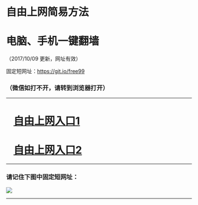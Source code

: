 ﻿# 自由上网简易方法

# 电脑、手机一键翻墙

（2017/10/09 更新，网址有效）

固定短网址：https://git.io/free99

### （微信如打不开，请转到浏览器打开）


***





# &nbsp;&nbsp; <a href="http://ft130491283.fwq-tz-1001.info/fwqtz01.html?t=100900118377 " target="_blank">自由上网入口1</a>
# &nbsp;&nbsp; <a href="http://ft2825723133.fwq-tz-1002.info/fwqtz02.html?t=10090019682 " target="_blank">自由上网入口2</a>
***

### 请记住下图中固定短网址：

<img src="https://s3-us-west-2.amazonaws.com/fwq-1001/yjfq-20170905okok.png" /> 


***

